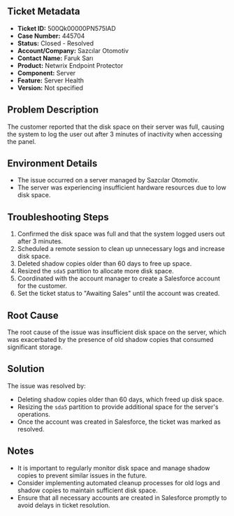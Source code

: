 ## Ticket Metadata
- **Ticket ID:** 500Qk00000PN575IAD
- **Case Number:** 445704
- **Status:** Closed - Resolved
- **Account/Company:** Sazcılar Otomotiv
- **Contact Name:** Faruk Sarı
- **Product:** Netwrix Endpoint Protector
- **Component:** Server
- **Feature:** Server Health
- **Version:** Not specified

## Problem Description
The customer reported that the disk space on their server was full, causing the system to log the user out after 3 minutes of inactivity when accessing the panel.

## Environment Details
- The issue occurred on a server managed by Sazcılar Otomotiv.
- The server was experiencing insufficient hardware resources due to low disk space.

## Troubleshooting Steps
1. Confirmed the disk space was full and that the system logged users out after 3 minutes.
2. Scheduled a remote session to clean up unnecessary logs and increase disk space.
3. Deleted shadow copies older than 60 days to free up space.
4. Resized the `sda5` partition to allocate more disk space.
5. Coordinated with the account manager to create a Salesforce account for the customer.
6. Set the ticket status to "Awaiting Sales" until the account was created.

## Root Cause
The root cause of the issue was insufficient disk space on the server, which was exacerbated by the presence of old shadow copies that consumed significant storage.

## Solution
The issue was resolved by:
- Deleting shadow copies older than 60 days, which freed up disk space.
- Resizing the `sda5` partition to provide additional space for the server's operations.
- Once the account was created in Salesforce, the ticket was marked as resolved.

## Notes
- It is important to regularly monitor disk space and manage shadow copies to prevent similar issues in the future.
- Consider implementing automated cleanup processes for old logs and shadow copies to maintain sufficient disk space.
- Ensure that all necessary accounts are created in Salesforce promptly to avoid delays in ticket resolution.